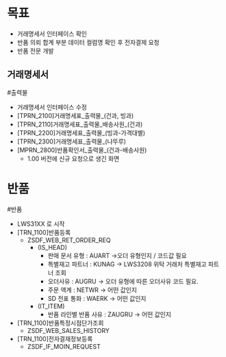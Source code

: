 
# 목표 
- 거래명세서 인터페이스 확인
- 반품 의뢰 합계 부분 데이터 컬럼명 확인 후 전자결제 요청
- 반품 전문 개발



## 거래명세서
#출력물 
- 거래명세서 인터페이스 수정
- [TPRN_2100]거래명세표_출력물_(건과, 빙과)
- [TPRN_2110]거래명세표_출력물_배송사원_(건과)
- [TPRN_2200]거래명세표_출력물_(빙과-가격대별)
- [TPRN_2300]거래명세표_출력물_(나뚜루)
- [MPRN_2800]반품확인서_출력물_(건과-배송사원) 
	- 1.00 버전에 신규 요청으로 생긴 화면


# 반품
#반품
- LWS31XX 로 시작
- [TRN_1100]반품등록
	- ZSDF_WEB_RET_ORDER_REQ
		- (IS_HEAD)
			- 판매 문서 유형 : AUART ->오더 유형인지 / 코드값 필요
			- 특별재고 파트너 : KUNAG -> LWS3208 위탁 거래처 특별재고 파트너 조회
			- 오더사유 : AUGRU -> 오더 유형에 따른 오더사유 코드 필요.
			- 주문 액계 : NETWR -> 어떤 값인지
			- SD 전표 통화 : WAERK -> 어떤 값인지
		- (IT_ITEM)
			- 반품 라인별 반품 사유 : ZAUGRU -> 어떤 값인지
- [TRN_1100]반품특정시점단가조회
	- ZSDF_WEB_SALES_HISTORY
- [TRN_1100]전자결재정보등록
	- ZSDF_IF_MOIN_REQUEST